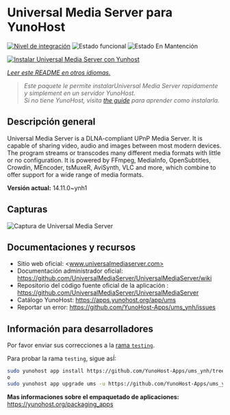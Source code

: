 <!--
Este archivo README esta generado automaticamente<https://github.com/YunoHost/apps/tree/master/tools/readme_generator>
No se debe editar a mano.
-->

# Universal Media Server para YunoHost

[![Nivel de integración](https://apps.yunohost.org/badge/integration/ums)](https://ci-apps.yunohost.org/ci/apps/ums/)
![Estado funcional](https://apps.yunohost.org/badge/state/ums)
![Estado En Mantención](https://apps.yunohost.org/badge/maintained/ums)

[![Instalar Universal Media Server con Yunhost](https://install-app.yunohost.org/install-with-yunohost.svg)](https://install-app.yunohost.org/?app=ums)

*[Leer este README en otros idiomas.](./ALL_README.md)*

> *Este paquete le permite instalarUniversal Media Server rapidamente y simplement en un servidor YunoHost.*  
> *Si no tiene YunoHost, visita [the guide](https://yunohost.org/install) para aprender como instalarla.*

## Descripción general

Universal Media Server is a DLNA-compliant UPnP Media Server. It is capable of sharing video, audio and images between most modern devices.
The program streams or transcodes many different media formats with little or no configuration. It is powered by FFmpeg, MediaInfo, OpenSubtitles, Crowdin, MEncoder, tsMuxeR, AviSynth, VLC and more, which combine to offer support for a wide range of media formats.

**Versión actual:** 14.11.0~ynh1

## Capturas

![Captura de Universal Media Server](./doc/screenshots/screenshot.png)

## Documentaciones y recursos

- Sitio web oficial: <www.universalmediaserver.com>
- Documentación administrador oficial: <https://github.com/UniversalMediaServer/UniversalMediaServer/wiki>
- Repositorio del código fuente oficial de la aplicación : <https://github.com/UniversalMediaServer/UniversalMediaServer>
- Catálogo YunoHost: <https://apps.yunohost.org/app/ums>
- Reportar un error: <https://github.com/YunoHost-Apps/ums_ynh/issues>

## Información para desarrolladores

Por favor enviar sus correcciones a la [rama `testing`](https://github.com/YunoHost-Apps/ums_ynh/tree/testing).

Para probar la rama `testing`, sigue asÍ:

```bash
sudo yunohost app install https://github.com/YunoHost-Apps/ums_ynh/tree/testing --debug
o
sudo yunohost app upgrade ums -u https://github.com/YunoHost-Apps/ums_ynh/tree/testing --debug
```

**Mas informaciones sobre el empaquetado de aplicaciones:** <https://yunohost.org/packaging_apps>
